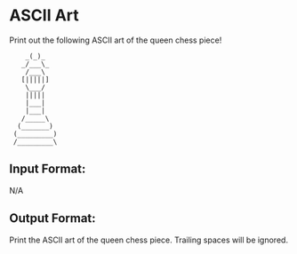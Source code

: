 # ASCII Art 

Print out the following ASCII art of the queen chess piece!
 ```
     _(_)_      
    _/___\_  
     /___\   
    [|||||]       
     \___/       
     |||||     
     |___|
     |___|      
    /_____\     
   (_______)   
  (_________)
  /_________\
``` 

## Input Format:
N/A
## Output Format:
Print the ASCII art of the queen chess piece. Trailing spaces will be ignored.
